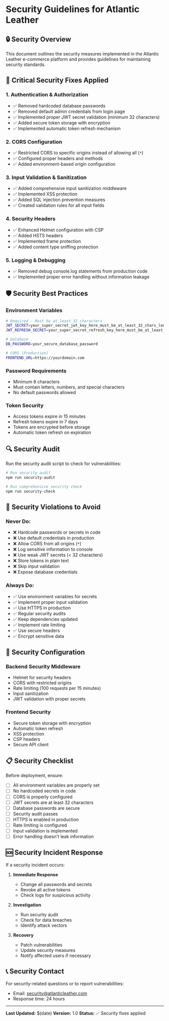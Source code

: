 # Security Guidelines for Atlantic Leather

## 🔒 Security Overview

This document outlines the security measures implemented in the Atlantic Leather e-commerce platform and provides guidelines for maintaining security standards.

## 🚨 Critical Security Fixes Applied

### 1. **Authentication & Authorization**
- ✅ Removed hardcoded database passwords
- ✅ Removed default admin credentials from login page
- ✅ Implemented proper JWT secret validation (minimum 32 characters)
- ✅ Added secure token storage with encryption
- ✅ Implemented automatic token refresh mechanism

### 2. **CORS Configuration**
- ✅ Restricted CORS to specific origins instead of allowing all (`*`)
- ✅ Configured proper headers and methods
- ✅ Added environment-based origin configuration

### 3. **Input Validation & Sanitization**
- ✅ Added comprehensive input sanitization middleware
- ✅ Implemented XSS protection
- ✅ Added SQL injection prevention measures
- ✅ Created validation rules for all input fields

### 4. **Security Headers**
- ✅ Enhanced Helmet configuration with CSP
- ✅ Added HSTS headers
- ✅ Implemented frame protection
- ✅ Added content type sniffing protection

### 5. **Logging & Debugging**
- ✅ Removed debug console.log statements from production code
- ✅ Implemented proper error handling without information leakage

## 🛡️ Security Best Practices

### Environment Variables
```bash
# Required - Must be at least 32 characters
JWT_SECRET=your_super_secret_jwt_key_here_must_be_at_least_32_chars_long
JWT_REFRESH_SECRET=your_super_secret_refresh_key_here_must_be_at_least_32_chars_long

# Database
DB_PASSWORD=your_secure_database_password

# CORS (Production)
FRONTEND_URL=https://yourdomain.com
```

### Password Requirements
- Minimum 8 characters
- Must contain letters, numbers, and special characters
- No default passwords allowed

### Token Security
- Access tokens expire in 15 minutes
- Refresh tokens expire in 7 days
- Tokens are encrypted before storage
- Automatic token refresh on expiration

## 🔍 Security Audit

Run the security audit script to check for vulnerabilities:

```bash
# Run security audit
npm run security-audit

# Run comprehensive security check
npm run security-check
```

## 🚫 Security Violations to Avoid

### Never Do:
- ❌ Hardcode passwords or secrets in code
- ❌ Use default credentials in production
- ❌ Allow CORS from all origins (`*`)
- ❌ Log sensitive information to console
- ❌ Use weak JWT secrets (< 32 characters)
- ❌ Store tokens in plain text
- ❌ Skip input validation
- ❌ Expose database credentials

### Always Do:
- ✅ Use environment variables for secrets
- ✅ Implement proper input validation
- ✅ Use HTTPS in production
- ✅ Regular security audits
- ✅ Keep dependencies updated
- ✅ Implement rate limiting
- ✅ Use secure headers
- ✅ Encrypt sensitive data

## 🔧 Security Configuration

### Backend Security Middleware
- Helmet for security headers
- CORS with restricted origins
- Rate limiting (100 requests per 15 minutes)
- Input sanitization
- JWT validation with proper secrets

### Frontend Security
- Secure token storage with encryption
- Automatic token refresh
- XSS protection
- CSP headers
- Secure API client

## 📋 Security Checklist

Before deployment, ensure:

- [ ] All environment variables are properly set
- [ ] No hardcoded secrets in code
- [ ] CORS is properly configured
- [ ] JWT secrets are at least 32 characters
- [ ] Database passwords are secure
- [ ] Security audit passes
- [ ] HTTPS is enabled in production
- [ ] Rate limiting is configured
- [ ] Input validation is implemented
- [ ] Error handling doesn't leak information

## 🆘 Security Incident Response

If a security incident occurs:

1. **Immediate Response**
   - Change all passwords and secrets
   - Revoke all active tokens
   - Check logs for suspicious activity

2. **Investigation**
   - Run security audit
   - Check for data breaches
   - Identify attack vectors

3. **Recovery**
   - Patch vulnerabilities
   - Update security measures
   - Notify affected users if necessary

## 📞 Security Contact

For security-related questions or to report vulnerabilities:
- Email: security@atlanticleather.com
- Response time: 24 hours

---

**Last Updated:** $(date)
**Version:** 1.0
**Status:** ✅ Security fixes applied
